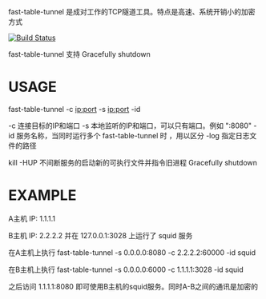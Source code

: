 fast-table-tunnel 是成对工作的TCP隧道工具。特点是高速、系统开销小的加密方式

[![Build Status](https://travis-ci.org/tomasen/fast-table-tunnel.svg?branch=master)](https://travis-ci.org/tomasen/fast-table-tunnel)

fast-table-tunnel 支持 Gracefully shutdown

# USAGE #

fast-table-tunnel -c <ip:port> -s <ip:port> -id <service name>

-c 连接目标的IP和端口
-s 本地监听的IP和端口，可以只有端口。例如 ":8080"
-id 服务名称，当同时运行多个 fast-table-tunnel 时 ，用以区分
-log 指定日志文件的路径

kill -HUP <pid>  不间断服务的启动新的可执行文件并指令旧进程  Gracefully shutdown 

# EXAMPLE #

A主机 IP: 1.1.1.1  

B主机 IP: 2.2.2.2  并在 127.0.0.1:3028 上运行了 squid 服务

在A主机上执行 fast-table-tunnel -s 0.0.0.0:8080 -c 2.2.2.2:60000 -id squid

在B主机上执行 fast-table-tunnel -s 0.0.0.0:6000 -c 1.1.1.1:3028 -id squid

之后访问 1.1.1.1:8080 即可使用B主机的squid服务。同时A-B之间的通讯是加密的
